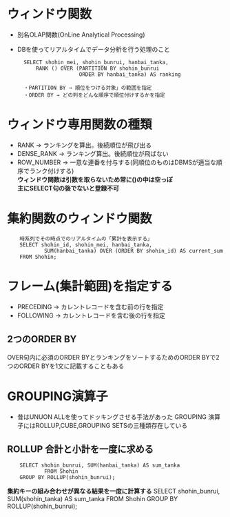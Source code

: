 # ウィンドウ関数
- 別名OLAP関数(OnLine Analytical Processing)
- DBを使ってリアルタイムでデータ分析を行う処理のこと

        SELECT shohin_mei, shohin_bunrui, hanbai_tanka,
            RANK () OVER (PARTITION BY shohin_bunrui
                          ORDER BY hanbai_tanka) AS ranking
        
        ・PARTITION BY → 順位をつける対象」の範囲を指定
        ・ORDER BY → どの列をどんな順序で順位付けするかを指定

# ウィンドウ専用関数の種類
- RANK → ランキングを算出。後続順位が飛び出る
- DENSE_RANK → ランキング算出。後続順位が飛ばない
- ROW_NUMBER → 一意な連番を付与する(同順位のものはDBMSが適当な順序でランク付けする)  
**ウィンドウ関数は引数を取らないため常に()の中は空っぽ**  
**主にSELECT句の後でないと登録不可**

# 集約関数のウィンドウ関数

        時系列でその時点でのリアルタイムの「累計を表示する」
        SELECT shohin_id, shohin_mei, hanbai_tanka,
                SUM(hanbai_tanka) OVER (ORDER BY shohin_id) AS current_sum
        FROM Shohin;

# フレーム(集計範囲)を指定する
- PRECEDING → カレントレコードを含む前の行を指定
- FOLLOWING → カレントレコードを含む後の行を指定

## 2つのORDER BY
OVER句内に必須のORDER BYとランキングをソートするためのORDER BYで2つのORDER BYを1文に記載することもある


# GROUPING演算子
- 昔はUNUON ALLを使ってドッキングさせる手法があった
GROUPING 演算子にはROLLUP,CUBE,GROUPING SETSの三種類存在している

## ROLLUP 合計と小計を一度に求める
        SELECT shohin_bunrui, SUM(hanbai_tanka) AS sum_tanka
                FROM Shohin
        GROUP BY ROLLUP(shohin_bunrui);

**集約キーの組み合わせが異なる結果を一度に計算する**
SELECT shohin_bunrui, SUM(shohin_tanka) AS sum_tanka
        FROM Shohin
GROUP BY ROLLUP(shohin_bunrui);

